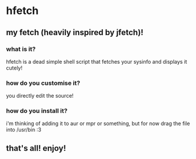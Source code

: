 # hfetch
## my fetch (heavily inspired by jfetch)!
### what is it?
hfetch is a dead simple shell script that fetches your sysinfo and displays it cutely!
### how do you customise it?
you directly edit the source!
### how do you install it?
i'm thinking of adding it to aur or mpr or something, but for now drag the file into /usr/bin :3
## that's all! enjoy!
